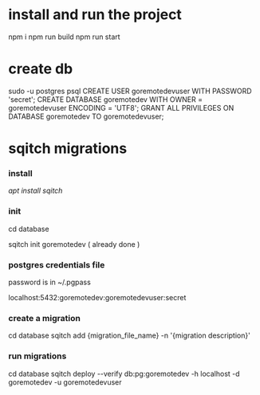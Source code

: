 # install and run the project
npm i
npm run build
npm run start

# create db
sudo -u postgres psql
CREATE USER goremotedevuser WITH PASSWORD 'secret';
CREATE DATABASE goremotedev WITH OWNER = goremotedevuser ENCODING = 'UTF8';
GRANT ALL PRIVILEGES ON DATABASE goremotedev TO goremotedevuser;

# sqitch migrations

### install
*apt install sqitch*

### init
cd database

sqitch init goremotedev ( already done )

### postgres credentials file
password is in ~/.pgpass

localhost:5432:goremotedev:goremotedevuser:secret

### create a migration
cd database
sqitch add {migration_file_name} -n '{migration description}'

### run migrations
cd database
sqitch deploy --verify db:pg:goremotedev -h localhost -d goremotedev -u goremotedevuser